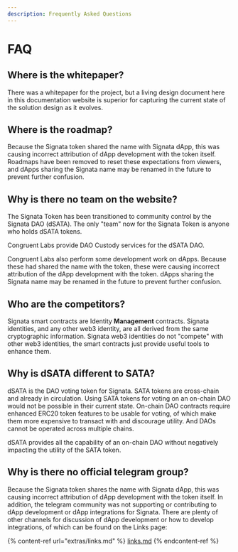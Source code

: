 ```yaml
---
description: Frequently Asked Questions
---
```


# FAQ

## Where is the whitepaper?

There was a whitepaper for the project, but a living design document here in this documentation website is superior for capturing the current state of the solution design as it evolves.

## Where is the roadmap?

Because the Signata token shared the name with Signata dApp, this was causing incorrect attribution of dApp development with the token itself. Roadmaps have been removed to reset these expectations from viewers, and dApps sharing the Signata name may be renamed in the future to prevent further confusion.

## Why is there no team on the website?

The Signata Token has been transitioned to community control by the Signata DAO (dSATA). The only "team" now for the Signata Token is anyone who holds dSATA tokens.

Congruent Labs provide DAO Custody services for the dSATA DAO.

Congruent Labs also perform some development work on dApps. Because these had shared the name with the token, these were causing incorrect attribution of the dApp development with the token. dApps sharing the Signata name may be renamed in the future to prevent further confusion.

## Who are the competitors?

Signata smart contracts are Identity **Management** contracts. Signata identities, and any other web3 identity, are all derived from the same cryptographic information. Signata web3 identities do not "compete" with other web3 identities, the smart contracts just provide useful tools to enhance them.

## Why is dSATA different to SATA?

dSATA is the DAO voting token for Signata. SATA tokens are cross-chain and already in circulation. Using SATA tokens for voting on an on-chain DAO would not be possible in their current state. On-chain DAO contracts require enhanced ERC20 token features to be usable for voting, of which make them more expensive to transact with and discourage utility. And DAOs cannot be operated across multiple chains.

dSATA provides all the capability of an on-chain DAO without negatively impacting the utility of the SATA token.

## Why is there no official telegram group?

Because the Signata token shares the name with Signata dApp, this was causing incorrect attribution of dApp development with the token itself. In addition, the telegram community was not supporting or contributing to dApp development or dApp integrations for Signata. There are plenty of other channels for discussion of dApp development or how to develop integrations, of which can be found on the Links page:

{% content-ref url="extras/links.md" %}
[links.md](extras/links.md)
{% endcontent-ref %}
